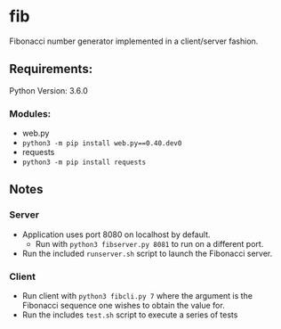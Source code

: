 # fib

Fibonacci number generator implemented in a client/server fashion.

## Requirements:

Python Version:  3.6.0

### Modules:

- web.py
 - `python3 -m pip install web.py==0.40.dev0`
- requests
 - `python3 -m pip install requests`

## Notes

### Server

- Application uses port 8080 on localhost by default.
  - Run with `python3 fibserver.py 8081` to run on a different port.
- Run the included `runserver.sh` script to launch the Fibonacci server.

### Client

- Run client with `python3 fibcli.py 7` where the argument is the Fibonacci sequence one wishes to obtain the value for.
- Run the includes `test.sh` script to execute a series of tests
